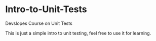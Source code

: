 # Intro-to-Unit-Tests
Devslopes Course on Unit Tests

This is just a simple intro to unit testing, feel free to use it for learning.
